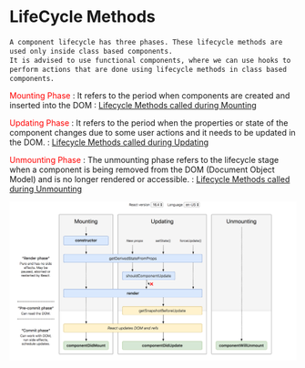 # LifeCycle Methods
    A component lifecycle has three phases. These lifecycle methods are used only inside class based components. 
    It is advised to use functional components, where we can use hooks to perform actions that are done using lifecycle methods in class based components. 


<span style="color:red">Mounting Phase</span> 
: It refers to the period when components are created and inserted into the DOM
: [Lifecycle Methods called during Mounting](/React%20/LifeCycle%20Methods/Mounting.md)

<span style="color:red">Updating Phase</span>
: It refers to the period when the properties or state of the component changes due to some user actions and it needs to be updated in the DOM.
: [Lifecycle Methods called during Updating](/React%20/LifeCycle%20Methods/Updating.md)

<span style="color:red;">Unmounting Phase</span>
: The unmounting phase refers to the lifecycle stage when a component is being removed from the DOM (Document Object Model) and is no longer rendered or accessible.
: [Lifecycle Methods called during Unmounting](/React%20/LifeCycle%20Methods/Unmounting.md)

![LifecyleTree](/React%20/LifeCycle%20Methods/lifecycle.png)
